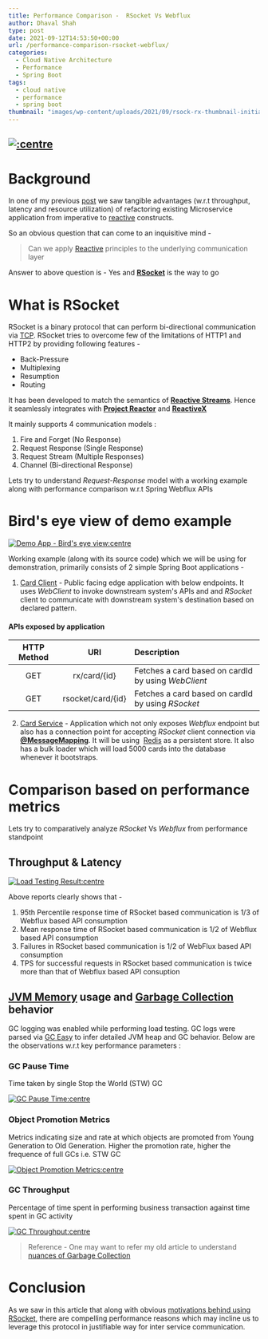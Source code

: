 ```yaml
---
title: Performance Comparison -  RSocket Vs Webflux
author: Dhaval Shah
type: post
date: 2021-09-12T14:53:50+00:00
url: /performance-comparison-rsocket-webflux/
categories:
  - Cloud Native Architecture
  - Performance
  - Spring Boot
tags:
  - cloud native
  - performance
  - spring boot
thumbnail: "images/wp-content/uploads/2021/09/rsock-rx-thumbnail-initial.png"
---
```


[![:centre](https://www.dhaval-shah.com/images/wp-content/uploads/2021/09/rsock-rx-thumbnail-initial.png)](https://www.dhaval-shah.com/images/wp-content/uploads/2021/09/rsock-rx-thumbnail-initial.png)
-----------------------------------------------------------------------------------------------------------------------------------------

# Background

In one of my previous [post](https://www.dhaval-shah.com/refactoring-from-imperative-to-reactive-implementation/) we saw tangible advantages (w.r.t throughput, latency and resource utilization) of refactoring existing Microservice application from imperative to [reactive](https://docs.spring.io/spring-framework/docs/current/reference/html/web-reactive.html) constructs.

So an obvious question that can come to an inquisitive mind - 
> Can we apply [Reactive](https://www.reactivemanifesto.org/) principles to the underlying communication layer

Answer to above question is - Yes and  [**RSocket**](https://rsocket.io/) is the way to go

# What is RSocket
RSocket is a binary protocol that can perform bi-directional communication via [TCP](https://en.wikipedia.org/wiki/Transmission_Control_Protocol). RSocket tries to overcome few of the limitations of HTTP1 and HTTP2 by providing following features -
  - Back-Pressure
  - Multiplexing
  - Resumption
  - Routing

It has been developed to match the semantics of [**Reactive Streams**](http://www.reactive-streams.org/). Hence it seamlessly integrates with [**Project Reactor**](https://projectreactor.io/) and [**ReactiveX**](http://reactivex.io/)

It mainly supports 4 communication models :
  1. Fire and Forget (No Response)
  2. Request Response (Single Response)
  3. Request Stream (Multiple Responses)
  4. Channel (Bi-directional Response)

Lets try to understand _Request-Response_ model with a working example along with performance comparison w.r.t Spring Webflux APIs

# Bird's eye view of demo example

[![Demo App - Bird's eye view:centre](https://www.dhaval-shah.com/images/wp-content/uploads/2021/09/demo-app-view.png)](https://www.dhaval-shah.com/images/wp-content/uploads/2021/09/demo-app-view.png)

Working example (along with its source code) which we will be using for demonstration, primarily consists of 2 simple Spring Boot applications -

1.  [Card Client](https://github.com/dhaval201279/RxVsRsocket) - Public facing edge application with below endpoints. It uses _WebClient_ to invoke downstream system's APIs and and _RSocket_ client to communicate with downstream system's destination based on declared pattern.

#### APIs exposed by application

| HTTP Method   | URI     | Description   |
| :--------:  | :--------: | :------ |
| GET | rx/card/{id} | Fetches a card based on cardId by using _WebClient_ |
| GET | rsocket/card/{id} | Fetches a card based on cardId by using _RSocket_ |

2.  [Card Service](https://github.com/dhaval201279/RxVsRSocketServer) - Application which not only exposes _Webflux_ endpoint but also has a connection point for accepting _RSocket_ client connection via [**@MessageMapping**](https://docs.spring.io/spring-framework/docs/current/javadoc-api/org/springframework/messaging/handler/annotation/MessageMapping.html). It will be using  [Redis](https://redis.io/) as a persistent store. It also has a bulk loader which will load 5000 cards into the database whenever it bootstraps.

# Comparison based on performance metrics
Lets try to comparatively analyze _RSocket_ Vs _Webflux_ from performance standpoint

## Throughput & Latency
[![Load Testing Result:centre](https://www.dhaval-shah.com/images/wp-content/uploads/2021/09/gatling-result-comp.png)](https://www.dhaval-shah.com/images/wp-content/uploads/2021/09/gatling-result-comp.png)

Above reports clearly shows that -
1. 95th Percentile response time of RSocket based communication is 1/3 of Webflux based API consumption
2. Mean response time of RSocket based communication is 1/2 of Webflux based API consumption
3. Failures in RSocket based communication is 1/2 of WebFlux based API consumption
4. TPS for successful requests in RSocket based communication is twice more than  that of Webflux based API consuption

## [JVM Memory](https://www.dhaval-shah.com/understanding-jvm-memory-management/) usage and [Garbage Collection]() behavior
GC logging was enabled while performing load testing. GC logs were parsed via [GC Easy](https://gceasy.io/) to infer detailed JVM heap and GC behavior. Below are the observations w.r.t key performance parameters :

### GC Pause Time
Time taken by single Stop the World (STW) GC

[![GC Pause Time:centre](https://www.dhaval-shah.com/images/wp-content/uploads/2021/09/gc-pause-time.png)](https://www.dhaval-shah.com/images/wp-content/uploads/2021/09/gc-pause-time.png)

### Object Promotion Metrics
Metrics indicating size and rate at which objects are promoted from Young Generation to Old Generation. Higher the promotion rate, higher the frequence of full GCs i.e. STW GC

[![Object Promotion Metrics:centre](https://www.dhaval-shah.com/images/wp-content/uploads/2021/09/obj-promotion-metrics.png)](https://www.dhaval-shah.com/images/wp-content/uploads/2021/09/obj-promotion-metrics.png)

### GC Throughput
Percentage of time spent in performing business transaction against time spent in GC activity

[![GC Throughput:centre](https://www.dhaval-shah.com/images/wp-content/uploads/2021/09/GC-throughput.png)](https://www.dhaval-shah.com/images/wp-content/uploads/2021/09/GC-throughput.png)

> Reference - One may want to refer my old article to understand [nuances of Garbage Collection](https://www.dhaval-shah.com/understanding-and-optimizing-garbage-collection/)

# Conclusion
As we saw in this article that along with obvious [motivations behind using RSocket](https://rsocket.io/about/motivations), there are compelling performance reasons which may incline us to leverage this protocol in justifiable way for inter service communication.